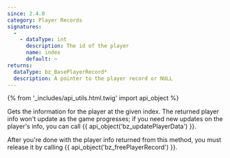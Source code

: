 ```yaml
---
since: 2.4.0
category: Player Records
signatures:
  -
    - dataType: int
      description: The id of the player
      name: index
      default: ~
returns:
  dataType: bz_BasePlayerRecord*
  description: A pointer to the player record or NULL
---
```


{% from '_includes/api_utils.html.twig' import api_object %}

Gets the information for the player at the given index. The returned player info won't update as the game progresses; if you need new updates on the player's info, you can call {{ api_object('bz_updatePlayerData') }}.

After you're done with the player info returned from this method, you must release it by calling {{ api_object('bz_freePlayerRecord') }}.
